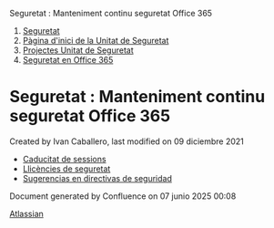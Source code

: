 Seguretat : Manteniment continu seguretat Office 365  

1.  [Seguretat](index.md)
2.  [Pàgina d'inici de la Unitat de Seguretat](15368362.md)
3.  [Projectes Unitat de Seguretat](Projectes-Unitat-de-Seguretat_41517821.md)
4.  [Seguretat en Office 365](Seguretat-en-Office-365_64979340.md)

Seguretat : Manteniment continu seguretat Office 365
====================================================

Created by Ivan Caballero, last modified on 09 diciembre 2021

*   [Caducitat de sessions](Caducitat-de-sessions_64979378.md)
*   [Llicències de seguretat](64979347.md)
*   [Sugerencias en directivas de seguridad](Sugerencias-en-directivas-de-seguridad_41523723.md)

Document generated by Confluence on 07 junio 2025 00:08

[Atlassian](http://www.atlassian.com/)